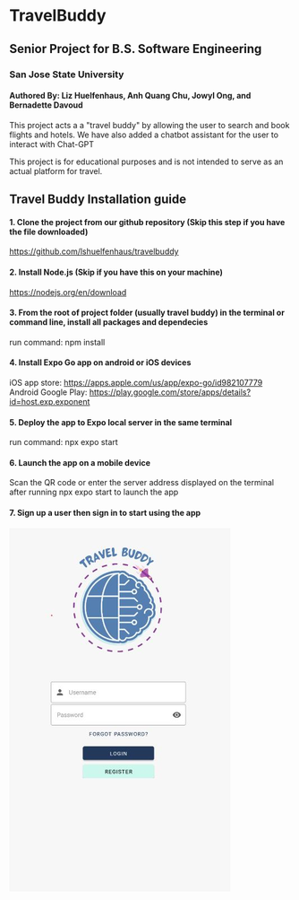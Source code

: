 # TravelBuddy
## Senior Project for B.S. Software Engineering 
### San Jose State University
#### Authored By: Liz Huelfenhaus, Anh Quang Chu, Jowyl Ong, and Bernadette Davoud

This project acts a a "travel buddy" by allowing the user to search and book flights and hotels. We have also added a chatbot assistant for the user to interact with Chat-GPT

This project is for educational purposes and is not intended to serve as an actual platform for travel.

## Travel Buddy Installation guide

#### 1. Clone the project from our github repository (Skip this step if you have the file downloaded)
https://github.com/lshuelfenhaus/travelbuddy

#### 2. Install Node.js (Skip if you have this on your machine)
https://nodejs.org/en/download

#### 3. From the root of project folder (usually travel buddy) in the terminal or command line, install all packages and dependecies
run command: npm install

#### 4. Install Expo Go app on android or iOS devices
iOS app store: https://apps.apple.com/us/app/expo-go/id982107779
Android Google Play: https://play.google.com/store/apps/details?id=host.exp.exponent

#### 5. Deploy the app to Expo local server in the same terminal
run command: npx expo start

#### 6. Launch the app on a mobile device
Scan the QR code or enter the server address displayed on the terminal after running npx expo start to launch the app

#### 7. Sign up a user then sign in to start using the app
![loginpage](./document_images/login.JPG)